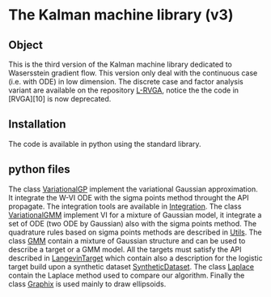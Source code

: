 
# The Kalman machine library (v3)

## Object

This is the third version of the Kalman machine library dedicated to Wasersstein gradient flow. This version only deal with the continuous case (i.e. with ODE) in low dimension. The discrete case and factor analysis variant are available on the repository [L-RVGA][9], notice the the code in [RVGA][10] is now deprecated. 

## Installation
The code is available in python using the standard library. 

## python files
The class  [VariationalGP][0] implement the variational Gaussian approximation. It integrate the W-VI ODE with the sigma points method throught the API propagate. The integration tools are available in [Integration][7]. The class [VariationalGMM][1] implement VI for a mixture of Gaussian model, it integrate a set of ODE (two ODE by Gaussian) also with the sigma points method. The quadrature rules based on sigma points methods are described in [Utils][6]. The class [GMM][2] contain a mixture of Gaussian structure and can be used to describe a target or a GMM model. All the targets must satisfy the API described in [LangevinTarget][3] which contain also a description for the logistic target build upon a synthetic dataset [SyntheticDataset][4]. The class [Laplace][5] contain the Laplace method used to compare our algorithm. Finally the class [Graphix][8] is used mainly to draw ellipsoids.       

[0]: ./VariationalGP.py
[1]: ./VariationalGMM.py
[2]: ./GMM.py
[3]: ./LangevinTarget.py
[4]: ./SyntheticDataset.py
[5]: ./Laplace.py
[6]: ./Utils.py
[7]: ./Integration.py
[8]: ./Graphix.py
[9]: https://github.com/marc-h-lambert/L-RVGA/tree/main/KalmanMachine

